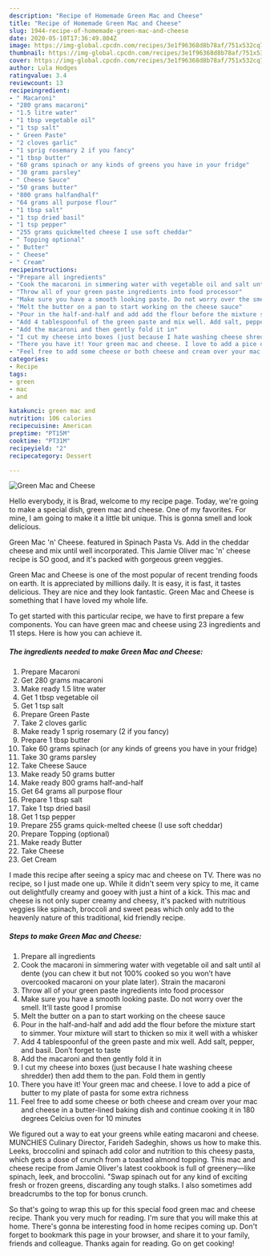 ```yaml
---
description: "Recipe of Homemade Green Mac and Cheese"
title: "Recipe of Homemade Green Mac and Cheese"
slug: 1944-recipe-of-homemade-green-mac-and-cheese
date: 2020-05-10T17:36:49.804Z
image: https://img-global.cpcdn.com/recipes/3e1f96368d8b78af/751x532cq70/green-mac-and-cheese-recipe-main-photo.jpg
thumbnail: https://img-global.cpcdn.com/recipes/3e1f96368d8b78af/751x532cq70/green-mac-and-cheese-recipe-main-photo.jpg
cover: https://img-global.cpcdn.com/recipes/3e1f96368d8b78af/751x532cq70/green-mac-and-cheese-recipe-main-photo.jpg
author: Lula Hodges
ratingvalue: 3.4
reviewcount: 13
recipeingredient:
- " Macaroni"
- "280 grams macaroni"
- "1.5 litre water"
- "1 tbsp vegetable oil"
- "1 tsp salt"
- " Green Paste"
- "2 cloves garlic"
- "1 sprig rosemary 2 if you fancy"
- "1 tbsp butter"
- "60 grams spinach or any kinds of greens you have in your fridge"
- "30 grams parsley"
- " Cheese Sauce"
- "50 grams butter"
- "800 grams halfandhalf"
- "64 grams all purpose flour"
- "1 tbsp salt"
- "1 tsp dried basil"
- "1 tsp pepper"
- "255 grams quickmelted cheese I use soft cheddar"
- " Topping optional"
- " Butter"
- " Cheese"
- " Cream"
recipeinstructions:
- "Prepare all ingredients"
- "Cook the macaroni in simmering water with vegetable oil and salt until al dente (you can chew it but not 100% cooked so you won’t have overcooked macaroni on your plate later). Strain the macaroni"
- "Throw all of your green paste ingredients into food processor"
- "Make sure you have a smooth looking paste. Do not worry over the smell. It’ll taste good I promise"
- "Melt the butter on a pan to start working on the cheese sauce"
- "Pour in the half-and-half and add add the flour before the mixture start to simmer. Your mixture will start to thicken so mix it well with a whisker"
- "Add 4 tablespoonful of the green paste and mix well. Add salt, pepper, and basil. Don’t forget to taste"
- "Add the macaroni and then gently fold it in"
- "I cut my cheese into boxes (just because I hate washing cheese shredder) then add them to the pan. Fold them in gently"
- "There you have it! Your green mac and cheese. I love to add a pice of butter to my plate of pasta for some extra richness"
- "Feel free to add some cheese or both cheese and cream over your mac and cheese in a butter-lined baking dish and continue cooking it in 180 degrees Celcius oven for 10 minutes"
categories:
- Recipe
tags:
- green
- mac
- and

katakunci: green mac and 
nutrition: 106 calories
recipecuisine: American
preptime: "PT15M"
cooktime: "PT31M"
recipeyield: "2"
recipecategory: Dessert

---
```



![Green Mac and Cheese](https://img-global.cpcdn.com/recipes/3e1f96368d8b78af/751x532cq70/green-mac-and-cheese-recipe-main-photo.jpg)

Hello everybody, it is Brad, welcome to my recipe page. Today, we're going to make a special dish, green mac and cheese. One of my favorites. For mine, I am going to make it a little bit unique. This is gonna smell and look delicious.

Green Mac &#39;n&#39; Cheese. featured in Spinach Pasta Vs. Add in the cheddar cheese and mix until well incorporated. This Jamie Oliver mac &#39;n&#39; cheese recipe is SO good, and it&#39;s packed with gorgeous green veggies.

Green Mac and Cheese is one of the most popular of recent trending foods on earth. It is appreciated by millions daily. It is easy, it is fast, it tastes delicious. They are nice and they look fantastic. Green Mac and Cheese is something that I have loved my whole life.


To get started with this particular recipe, we have to first prepare a few components. You can have green mac and cheese using 23 ingredients and 11 steps. Here is how you can achieve it.

<!--inarticleads1-->

##### The ingredients needed to make Green Mac and Cheese:

1. Prepare  Macaroni
1. Get 280 grams macaroni
1. Make ready 1.5 litre water
1. Get 1 tbsp vegetable oil
1. Get 1 tsp salt
1. Prepare  Green Paste
1. Take 2 cloves garlic
1. Make ready 1 sprig rosemary (2 if you fancy)
1. Prepare 1 tbsp butter
1. Take 60 grams spinach (or any kinds of greens you have in your fridge)
1. Take 30 grams parsley
1. Take  Cheese Sauce
1. Make ready 50 grams butter
1. Make ready 800 grams half-and-half
1. Get 64 grams all purpose flour
1. Prepare 1 tbsp salt
1. Take 1 tsp dried basil
1. Get 1 tsp pepper
1. Prepare 255 grams quick-melted cheese (I use soft cheddar)
1. Prepare  Topping (optional)
1. Make ready  Butter
1. Take  Cheese
1. Get  Cream


I made this recipe after seeing a spicy mac and cheese on TV. There was no recipe, so I just made one up. While it didn&#39;t seem very spicy to me, it came out delightfully creamy and gooey with just a hint of a kick. This mac and cheese is not only super creamy and cheesy, it&#39;s packed with nutritious veggies like spinach, broccoli and sweet peas which only add to the heavenly nature of this traditional, kid friendly recipe. 

<!--inarticleads2-->

##### Steps to make Green Mac and Cheese:

1. Prepare all ingredients
1. Cook the macaroni in simmering water with vegetable oil and salt until al dente (you can chew it but not 100% cooked so you won’t have overcooked macaroni on your plate later). Strain the macaroni
1. Throw all of your green paste ingredients into food processor
1. Make sure you have a smooth looking paste. Do not worry over the smell. It’ll taste good I promise
1. Melt the butter on a pan to start working on the cheese sauce
1. Pour in the half-and-half and add add the flour before the mixture start to simmer. Your mixture will start to thicken so mix it well with a whisker
1. Add 4 tablespoonful of the green paste and mix well. Add salt, pepper, and basil. Don’t forget to taste
1. Add the macaroni and then gently fold it in
1. I cut my cheese into boxes (just because I hate washing cheese shredder) then add them to the pan. Fold them in gently
1. There you have it! Your green mac and cheese. I love to add a pice of butter to my plate of pasta for some extra richness
1. Feel free to add some cheese or both cheese and cream over your mac and cheese in a butter-lined baking dish and continue cooking it in 180 degrees Celcius oven for 10 minutes


We figured out a way to eat your greens while eating macaroni and cheese. MUNCHIES Culinary Director, Farideh Sadeghin, shows us how to make this. Leeks, broccolini and spinach add color and nutrition to this cheesy pasta, which gets a dose of crunch from a toasted almond topping. This mac and cheese recipe from Jamie Oliver&#39;s latest cookbook is full of greenery—like spinach, leek, and broccolini. &#34;Swap spinach out for any kind of exciting fresh or frozen greens, discarding any tough stalks. I also sometimes add breadcrumbs to the top for bonus crunch. 

So that's going to wrap this up for this special food green mac and cheese recipe. Thank you very much for reading. I'm sure that you will make this at home. There's gonna be interesting food in home recipes coming up. Don't forget to bookmark this page in your browser, and share it to your family, friends and colleague. Thanks again for reading. Go on get cooking!
